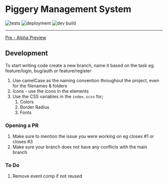 # Piggery Management System

![tests](https://github.com/Castynet-Studios/pms-fe/actions/workflows/codeql-analysis.yml/badge.svg)
![deployment](https://github.com/Castynet-Studios/pms-fe/actions/workflows/firebase-hosting-merge.yml/badge.svg)
![dev build](https://github.com/Castynet-Studios/pms-fe/actions/workflows/firebase-hosting-pull-request.yml/badge.svg)

---

[Pre - Alpha Preview](https://piggery-ms.web.app/)

## Development

To start writing code create a new branch, name it based on the task eg. feature/login, bug/auth or feature/register

1. Use camelCase as the naming convention throughout the project, even for the filenames & folders
2. Icons - use the icons in the elements
3. Use the CSS variables in the `index.scss` for;
   1. Colors
   2. Border Radius
   3. Fonts

### Opening a PR

1. Make sure to mention the issue you were working on eg closes #1 or closes #3
2. Make sure your branch does not have any conflicts with the main branch

### To Do

1. Remove event comp if not reused
